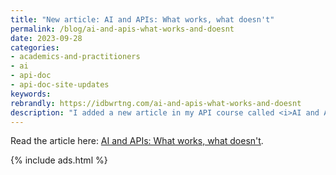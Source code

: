 ```yaml
---
title: "New article: AI and APIs: What works, what doesn't"
permalink: /blog/ai-and-apis-what-works-and-doesnt
date: 2023-09-28
categories:
- academics-and-practitioners
- ai
- api-doc
- api-doc-site-updates
keywords: 
rebrandly: https://idbwrtng.com/ai-and-apis-what-works-and-doesnt
description: "I added a new article in my API course called <i>AI and APIs: What works, what doesn't</i>. In conversations about AI, a lot of people ask the same questions: What kind of scenarios is AI good for? What works, what doesn't? In which scenarios? This article provides an overview describing those scenarios where AI excels and where it doesn't. I also argue for the inevitability of AI integration through an argument referred to as the 'obsolescence regime.'"
---
```


Read the article here: [AI and APIs: What works, what doesn't](/learnapidoc/docapis_ai_what_works_and_doesnt.html).

{% include ads.html %}

